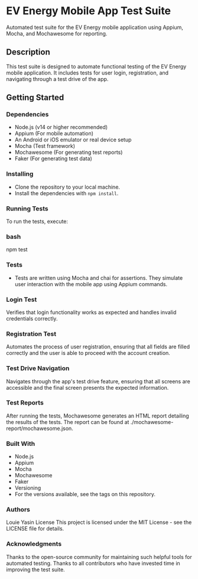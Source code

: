 # EV Energy Mobile App Test Suite

Automated test suite for the EV Energy mobile application using Appium, Mocha, and Mochawesome for reporting.

## Description

This test suite is designed to automate functional testing of the EV Energy mobile application. It includes tests for user login, registration, and navigating through a test drive of the app.

## Getting Started

### Dependencies

- Node.js (v14 or higher recommended)
- Appium (For mobile automation)
- An Android or iOS emulator or real device setup
- Mocha (Test framework)
- Mochawesome (For generating test reports)
- Faker (For generating test data)

### Installing

- Clone the repository to your local machine.
- Install the dependencies with `npm install`.

### Running Tests

To run the tests, execute:

### bash
npm test

### Tests
- Tests are written using Mocha and chai for assertions. They simulate user interaction with the mobile app using Appium commands.

### Login Test
Verifies that login functionality works as expected and handles invalid credentials correctly.

### Registration Test
Automates the process of user registration, ensuring that all fields are filled correctly and the user is able to proceed with the account creation.

### Test Drive Navigation
Navigates through the app's test drive feature, ensuring that all screens are accessible and the final screen presents the expected information.

### Test Reports
After running the tests, Mochawesome generates an HTML report detailing the results of the tests. The report can be found at ./mochawesome-report/mochawesome.json.

### Built With
- Node.js
- Appium
- Mocha
- Mochawesome
- Faker
- Versioning
- For the versions available, see the tags on this repository.

### Authors
Louie Yasin
License
This project is licensed under the MIT License - see the LICENSE file for details.

### Acknowledgments
Thanks to the open-source community for maintaining such helpful tools for automated testing.
Thanks to all contributors who have invested time in improving the test suite.